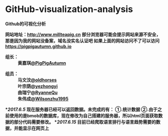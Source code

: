﻿# GitHub-visualization-analysis
<b>Github的可视化分析</b><br/>

<b>网站地址：<a>http://www.millteapig.cn<a/><b/>
<b>部分浏览器可能会提示网站来源不安全，那是因为我的网站没备案，域名没实名认证吧<b/>
<b>如果上面的网站访问不了可以访问<a>https://pigpigautumn.github.io<a/><b/>

<dl>
<dt>组长：</dt>
<dd>黄嘉琪<a href="https://github.com/PigPigAutumn">@PigPigAutumn</a></dd>
</dl>
<dl>
<dt>组员：</dt>
<dd>马文汶<a href="https://github.com/oldhorses">@oldhorses</a></dd>
<dd>叶宗荫<a href="https://github.com/yezhongyi">@yezhongyi</a></dd>
<dd>曲瑞宁<a href="https://github.com/RyanneQu">@RyanneQu</a></dd>
<dd>朱伟成<a href="https://github.com/Wilsonzhu1995">@Wilsonzhu1995</a></dd>
</dl>

<b>******************************2017.6.5*****************************<b/>
<b>现在服务器已经可以返回数据。未完成的有：
①.统计数据 ②.由于之前使用的是bmob的数据库，现在修改为自己搭建的服务器，所以html页面获取数据的部分代码需要修改。
<b/>
<b>******************************2017.6.15*****************************<b/>
<b>目前已经爬取语言排行与语言趋势需要的数据，并能显示在网页上
<b/>
